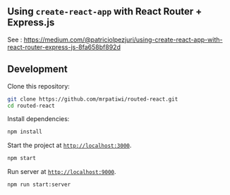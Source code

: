 ## Using `create-react-app` with React Router + Express.js

See : https://medium.com/@patriciolpezjuri/using-create-react-app-with-react-router-express-js-8fa658bf892d

## Development

Clone this repository:

```sh
git clone https://github.com/mrpatiwi/routed-react.git
cd routed-react
```

Install dependencies:

```sh
npm install
```

Start the project at [`http://localhost:3000`](http://localhost:3000).

```sh
npm start
```
Run server at [`http://localhost:9000`](http://localhost:9000).
```sh
npm run start:server
```

